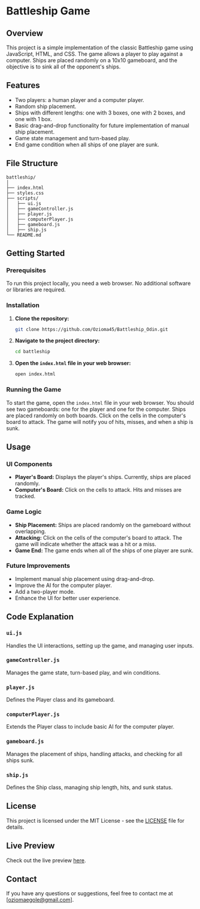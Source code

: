 # Battleship Game

## Overview

This project is a simple implementation of the classic Battleship game using JavaScript, HTML, and CSS. The game allows a player to play against a computer. Ships are placed randomly on a 10x10 gameboard, and the objective is to sink all of the opponent's ships.

## Features

- Two players: a human player and a computer player.
- Random ship placement.
- Ships with different lengths: one with 3 boxes, one with 2 boxes, and one with 1 box.
- Basic drag-and-drop functionality for future implementation of manual ship placement.
- Game state management and turn-based play.
- End game condition when all ships of one player are sunk.

## File Structure

```
battleship/
│
├── index.html
├── styles.css
├── scripts/
│   ├── ui.js
│   ├── gameController.js
│   ├── player.js
│   ├── computerPlayer.js
│   ├── gameboard.js
│   ├── ship.js
└── README.md
```

## Getting Started

### Prerequisites

To run this project locally, you need a web browser. No additional software or libraries are required.

### Installation

1. **Clone the repository:**
   ```sh
   git clone https://github.com/Ozioma45/Battleship_Odin.git
   ```

2. **Navigate to the project directory:**
   ```sh
   cd battleship
   ```

3. **Open the `index.html` file in your web browser:**
   ```sh
   open index.html
   ```

### Running the Game

To start the game, open the `index.html` file in your web browser. You should see two gameboards: one for the player and one for the computer. Ships are placed randomly on both boards. Click on the cells in the computer's board to attack. The game will notify you of hits, misses, and when a ship is sunk.

## Usage

### UI Components

- **Player's Board:** Displays the player's ships. Currently, ships are placed randomly.
- **Computer's Board:** Click on the cells to attack. Hits and misses are tracked.

### Game Logic

- **Ship Placement:** Ships are placed randomly on the gameboard without overlapping.
- **Attacking:** Click on the cells of the computer's board to attack. The game will indicate whether the attack was a hit or a miss.
- **Game End:** The game ends when all of the ships of one player are sunk.

### Future Improvements

- Implement manual ship placement using drag-and-drop.
- Improve the AI for the computer player.
- Add a two-player mode.
- Enhance the UI for better user experience.

## Code Explanation

### `ui.js`

Handles the UI interactions, setting up the game, and managing user inputs.

### `gameController.js`

Manages the game state, turn-based play, and win conditions.

### `player.js`

Defines the Player class and its gameboard.

### `computerPlayer.js`

Extends the Player class to include basic AI for the computer player.

### `gameboard.js`

Manages the placement of ships, handling attacks, and checking for all ships sunk.

### `ship.js`

Defines the Ship class, managing ship length, hits, and sunk status.

## License

This project is licensed under the MIT License - see the [LICENSE](LICENSE) file for details.

## Live Preview

Check out the live preview [here](https://ozioma45.github.io/Battleship_Odin/).

## Contact

If you have any questions or suggestions, feel free to contact me at [oziomaegole@gmail.com].
